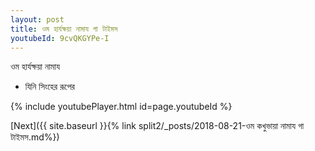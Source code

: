 ```yaml
---
layout: post
title: ওম হার্যক্ষয়া নামায গা টাইমস
youtubeId: 9cvQKGYPe-I
---
```

 
 
 ওম হার্যক্ষয়া নামায  
 
 -  যিনি সিংহের রূপের 
 
  
 
  
 
 
 
 
 
 


{% include youtubePlayer.html id=page.youtubeId %}
 
[Next]({{ site.baseurl }}{% link  split2/_posts/2018-08-21-ওম কখুভায়া নামায গা টাইমস.md%})
 
